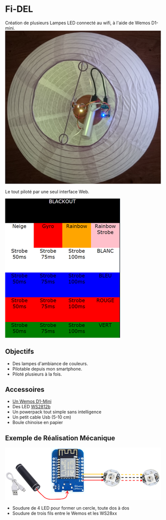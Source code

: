 # Fi-DEL
Création de plusieurs Lampes LED connecté au wifi, à l'aide de Wemos D1-mini. 
![Fi-DEL](https://github.com/Miauto/Fi-DEL/blob/master/images/Fi-DEL.png?raw=true "Fi-DEL")

Le tout piloté par une seul interface Web.

![Web](https://github.com/Miauto/Fi-DEL/blob/master/images/Web.png?raw=true "Web")

## Objectifs
  - Des lampes d'ambiance de couleurs.
  - Pilotable depuis mon smartphone.
  - Piloté plusieurs à la fois.

## Accessoires

* [Un Wemos D1-Mini](http://www.wemos.cc/Products/d1_mini.html "Un Wemos D1-Mini")
* Des LED [WS2812b](http://fr.aliexpress.com/item/10-1000pcs-4-Pin-WS2812B-WS2812-LED-Chip-Heatsink-5V-5050-RGB-WS2811-IC-Built-in/32634454437.html "WS2812b")
* Un powerpack tout simple sans intelligence
* Un petit cable Usb (5-10 cm)
* Boule chinoise en papier


## Exemple de Réalisation Mécanique

![Raccordement](https://github.com/Miauto/Fi-DEL/blob/master/images/Raccordement.png?raw=true "Raccordement")

* Soudure de 4 LED pour former un cercle, toute dos à dos
* Soudure de trois fils entre le Wemos et les WS28xx

